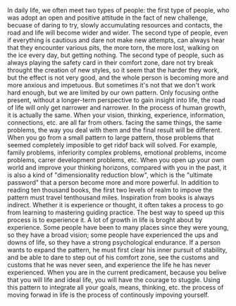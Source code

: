 In daily life, we often meet two types of people: the first type of people, who was adopt an open and positive
attitude in the fact of new challenge, becuase of daring to try, slowly accumulating resources and contacts, 
the road and life will become wider and wider.
The second type of people, even if everything is cautious and dare not make new attempts, can always hear that
they encounter various pits, the more torn, the more lost, walking on the ice every day, but getting nothing.
The second type of people, such as always playing the safety card in their comfort zone, dare not try break
throught the creation of new styles, so it seem that the harder they work, but the effect is not very good, 
and the whole person is becoming more and more anxious and impetuous.
But sometimes it's not that we don't work hard enough, but we are limited by our own pattern. Only focusing onthe present, without a longer-term perspective to gain insight into life, the road of life will only get narrower and narrower.
In the process of human growth, it is actually the same. When your vision, thinking, experience, information,
connections, etc. are all far from others. facing the same things, the same problems, the way you deal with 
them and the final result will be different.
When you  go from a small pattern to large pattern, those problems that seemed completely imposible to get ridof back will solved.
For example, family problems, inferiority complex problems, emotional problems, income problems, carrer development problems, etc.
When you open up your own world and improve your thinking horizons, compared with you in the past, it is also a kind of "dimensionality reduction blow", which is the "ultimate password" that a person become more and more
powerful.
In addition to reading ten thousand books, the first two levels of realm to impove the pattern must travel tenthousand miles.
Inspiration from books is always indirect. Whether it is experience or thought, it often takes a process to go from learning to mastering guiding practice. The best way to speed up this process is to experience it. 
A lot of growth in life is broght about by experience. Some people have been to many places since they were young, so they have a broad vision; some people have experienced the ups and downs of life, so they have a strong psychological endurance. 
If a person wants to expand the pattern, he must first clear his inner pursuit of stability, and be able to dare to step out of his comfort zone, see the customs and customs that he was never seen, and experience the life he has never experienced.
When you are in the current predicament, because you belive that you will life and ideal life, you will have the courage to stuggle. Using this pattern to integrate all your goals, means, thinking, etc. the process of moving forwad in life is the process of continously impoving yourself.
